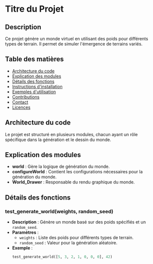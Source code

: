 # Titre du Projet

## Description
Ce projet génère un monde virtuel en utilisant des poids pour différents types de terrain. Il permet de simuler l'émergence de terrains variés.

## Table des matières
- [Architecture du code](#architecture-du-code)
- [Explication des modules](#explication-des-modules)
- [Détails des fonctions](#détails-des-fonctions)
- [Instructions d'installation](#instructions-dinstallation)
- [Exemples d'utilisation](#exemples-dutilisation)
- [Contributions](#contributions)
- [Contact](#contact)
- [Licences](#licences)

## Architecture du code
Le projet est structuré en plusieurs modules, chacun ayant un rôle spécifique dans la génération et le dessin du monde.

## Explication des modules
- **world** : Gère la logique de génération du monde.
- **configureWorld** : Contient les configurations nécessaires pour la génération du monde.
- **World_Drawer** : Responsable du rendu graphique du monde.

## Détails des fonctions
### test_generate_world(weights, random_seed)
- **Description** : Génère un monde basé sur des poids spécifiés et un `random_seed`.
- **Paramètres** :
  - `weights` : Liste des poids pour différents types de terrain.
  - `random_seed` : Valeur pour la génération aléatoire.
- **Exemple** :
  ```python
  test_generate_world([5, 3, 2, 1, 0, 0, 0], 42)

  